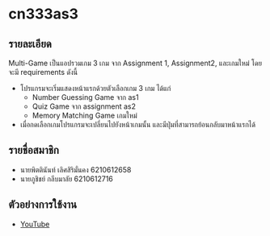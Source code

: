 # cn333as3

## รายละเอียด
Multi-Game เป็นแอปรวมเกม 3 เกม จาก Assignment 1, Assignment2, และเกมใหม่ โดยจะมี requirements ดังนี้
- โปรแกรมจะเริ่มแสดงหน้าแรกด้วยตัวเลือกเกม 3 เกม ได้แก่
  - Number Guessing Game จาก as1
  - Quiz Game จาก assignment as2
  - Memory Matching Game เกมใหม่
- เมื่อกดเลือกเกมโปรแกรมจะเปลี่ยนไปยังหน้าเกมนั้น และมีปุ่มที่สามารถย้อนกลับมาหน้าแรกได้

## รายชื่อสมาชิก
- นายพิตตินันท์ เลิศสิริมั่นคง 6210612658
- นายภูชิชย์ กลีบมาลัย 6210612716

## ตัวอย่างการใช้งาน
- [YouTube](https://www.youtube.com/watch?v=tpAvPLzH0RU)
